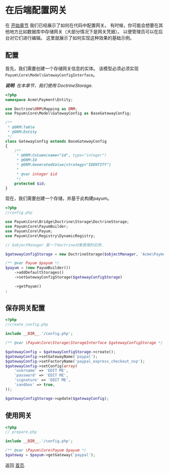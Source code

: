 # 在后端配置网关

在 [开始章节](get-it-started.md) 我们已经展示了如何在代码中配置网关。
有时候，你可能会想要在其他地方比如数据库中存储网关（大部分情况下是网关凭据）。
以便管理员可以在后台对它们进行编辑。
这里就展示了如何实现这种效果的基础示例。
   
## 配置

首先，我们需要创建一个存储网关信息的实体。
该模型必须必须实现 `Payum\Core\Model\GatewayConfigInterface`。

_**说明**: 在本章节，我们使用 DoctrineStorage._

```php
<?php
namespace Acme\Payment\Entity;

use Doctrine\ORM\Mapping as ORM;
use Payum\Core\Model\GatewayConfig as BaseGatewayConfig;

/**
 * @ORM\Table
 * @ORM\Entity
 */
class GatewayConfig extends BaseGatewayConfig
{
    /**
     * @ORM\Column(name="id", type="integer")
     * @ORM\Id
     * @ORM\GeneratedValue(strategy="IDENTITY")
     *
     * @var integer $id
     */
    protected $id;
}
```

现在，我们需要创建一个存储，并基于此构建payum。

```php
<?php
//config.php

use Payum\Core\Bridge\Doctrine\Storage\DoctrineStorage;
use Payum\Core\PayumBuilder;
use Payum\Core\Payum;
use Payum\Core\Registry\DynamicRegistry;

// $objectManager 是一个doctrine对象管理的实例.

$gatewayConfigStorage = new DoctrineStorage($objectManager, 'Acme\Payment\Entity\GatewayConfig');

/** @var Payum $payum */
$payum = (new PayumBuilder())
    ->addDefaultStorages()
    ->setGatewayConfigStorage($gatewayConfigStorage)

    ->getPayum()
;
```

## 保存网关配置

```php
<?php
//create_config.php

include __DIR__.'/config.php';

/** @var \Payum\Core\Storage\StorageInterface $gatewayConfigStorage */

$gatewayConfig = $gatewayConfigStorage->create();
$gatewayConfig->setGatewayName('paypal');
$gatewayConfig->setFactoryName('paypal_express_checkout_nvp');
$gatewayConfig->setConfig(array(
    'username' => 'EDIT ME',
    'password' => 'EDIT ME',
    'signature' => 'EDIT ME',
    'sandbox' => true,
));

$gatewayConfigStorage->update($gatewayConfig);
```

## 使用网关

```php
<?php
// prepare.php

include __DIR__.'/config.php';

/** @var \Payum\Core\Payum $payum */
$gateway = $payum->getGateway('paypal');
```

返回 [首页](index.md).

 
 

